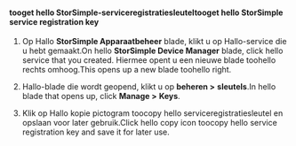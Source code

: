 #### <a name="tooget-hello-storsimple-service-registration-key"></a><span data-ttu-id="2175a-101">tooget hello StorSimple-serviceregistratiesleutel</span><span class="sxs-lookup"><span data-stu-id="2175a-101">tooget hello StorSimple service registration key</span></span>

1.  <span data-ttu-id="2175a-102">Op Hallo **StorSimple Apparaatbeheer** blade, klikt u op Hallo-service die u hebt gemaakt.</span><span class="sxs-lookup"><span data-stu-id="2175a-102">On hello **StorSimple Device Manager** blade, click hello service that you created.</span></span> <span data-ttu-id="2175a-103">Hiermee opent u een nieuwe blade toohello rechts omhoog.</span><span class="sxs-lookup"><span data-stu-id="2175a-103">This opens up a new blade toohello right.</span></span>

2.  <span data-ttu-id="2175a-104">Hallo-blade die wordt geopend, klikt u op **beheren &gt;**  **sleutels**.</span><span class="sxs-lookup"><span data-stu-id="2175a-104">In hello blade that opens up, click **Manage &gt;** **Keys**.</span></span>

3.  <span data-ttu-id="2175a-105">Klik op Hallo kopie pictogram toocopy hello serviceregistratiesleutel en opslaan voor later gebruik.</span><span class="sxs-lookup"><span data-stu-id="2175a-105">Click hello copy icon toocopy hello service registration key and save it for later use.</span></span>
